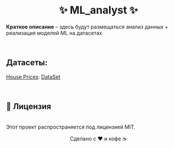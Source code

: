 <h1 align="center">✨ ML_analyst ✨</h1>

<p><strong>Краткое описание</strong> – здесь будут размещаться анализ данных + реализация моделей ML на датасетах</p><br>


<h2>Датасеты:</h2>
<p><a href="https://github.com/vladimir-vova/ML_analyst/tree/main/House%20Prices">House Prices</a>: <a href="https://www.kaggle.com/competitions/house-prices-advanced-regression-techniques">DataSet</a></p>


<br><h2>📜 Лицензия</h2><br>
Этот проект распространяется под лицензией MIT.<br>

<div align="center"> <p>Сделано с ❤️ и кофе ☕</p> </div>